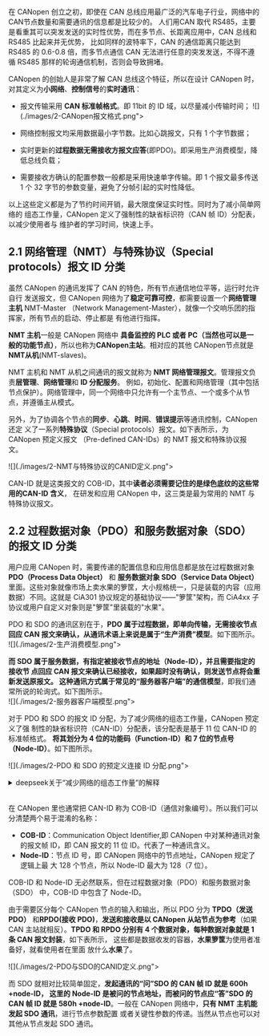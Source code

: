 在 CANopen 创立之初，即使在 CAN 总线应用最广泛的汽车电子行业，网络中的 CAN节点数量和需要通讯的信息都是比较少的。
人们用CAN 取代 RS485，主要是看重其可以突发发送的实时性优势，而在多节点、长距离应用中，CAN 总线和 RS485 比起来并无优势，
比如同样的波特率下，CAN 的通信距离只能达到 RS485 的 0.6-0.8 倍，而多节点通信 CAN
无法进行任意的突发发送，不得不遵循 RS485 那样的轮询通信机制，否则会导致拥堵。

CANopen 的创始人是非常了解 CAN 总线这个特征，所以在设计 CANopen 时，对其定义为**小网络**、**控制信号**的**实时通讯**：  
- 报文传输采用 **CAN 标准帧格式**。即 11bit 的 ID 域，以尽量减小传输时间；
![](./images/2-CANopen报文格式.png"></div>

- 网络控制报文均采用数据最小字节数。比如心跳报文，只有 1 个字节数据；
- 实时更新的**过程数据无需接收方报文应答**(即PDO)。即采用生产消费模型，降低总线负载；
- 需要接收方确认的配置参数一般都是采用快速单字传输。即 1 个报文最多传送 1 个 32 字节的参数变量，避免了分帧引起的实时性降低。

以上这些定义都是为了节约时间开销，最大限度保证实时性。同时为了减小简单网络的
组态工作量，CANopen 定义了强制性的缺省标识符（CAN 帧 ID）分配表，以减少使用者与
维护者的学习时间，快速上手。

## 2.1 网络管理（NMT）与特殊协议（Special protocols）报文 ID 分类

虽然 CANopen 的通讯发挥了 CAN 的特色，所有节点通信地位平等，运行时允许自行
发送报文，但 CANopen 网络为了**稳定可靠可控**，都需要设置一个**网络管理主机** NMT-Master
（Network Management-Master），就像一个交响乐团的指挥家，所有节点的启动、停止都是
有他进行指挥。  

**NMT 主机**一般是 CANopen 网络中 **具备监控的 PLC 或者 PC（当然也可以是一般的功能节点）**，所以也称为**CANopen主站**。相对应的其他 CANopen节点就是 **NMT从机**(NMT-slaves)。

NMT 主机和 NMT 从机之间通讯的报文就称为 **NMT 网络管理报文**。管理报文负责**层管理**、**网络管理**和 **ID 分配服务**。
例如，初始化、配置和网络管理（其中包括节点保护）。网络管理中，同一个网络中只允许有一个主节点、一个或多个从节点，并遵循主从模式。

另外，为了协调各个节点的**同步**、**心跳**、**时间**、**错误提示**等通讯控制，CANopen 还定
义了一系列**特殊协议**（Special protocols）报文。如下表所示，为 CANopen 预定义报文
（Pre-defined CAN-IDs）的 NMT 报文和特殊协议报文。

![](./images/2-NMT与特殊协议的CANID定义.png"></div> 

CAN-ID 就是这类报文的 COB-ID，其中**读者必须需要记住的是绿色底纹的这些常用的CAN-ID 含义**，
在研发和应用 CANopen 中，这三类是最为常用的 NMT 与特殊协议报文。  

## 2.2 过程数据对象（PDO）和服务数据对象（SDO）的报文 ID 分类

用户应用 CANopen 时，需要传递的配置信息和应用信息都是放在过程数据对象 **PDO（Process Data Object）** 和 **服务数据对象 SDO（Service Data Object）** 里面。这些对象就像市场上卖水果的箩筐，大小规格统一，只是装载的内容（应用数据）不同。这就是 CiA301 协议规定的基础协议——"箩筐"架构，而 CiA4xx 子协议或用户自定义对象则是"箩筐"里装载的"水果"。

PDO 和 SDO 的通讯区别在于，**PDO 属于过程数据，即单向传输，无需接收节点回应
CAN 报文来确认，从通讯术语上来说是属于“生产消费”模型**。如下图所示。  
![](./images/2-生产消费模型.png"></div>  

**而 SDO 属于服务数据，有指定被接收节点的地址（Node-ID），并且需要指定的接收节
点回应 CAN 报文来确认已经接收，如果超时没有确认，则发送节点将会重新发送原报文。
这种通讯方式属于常见的“服务器客户端”的通信模型**，即我们通常所说的轮询式。如下图所示。  
![](./images/2-服务器客户端模型.png"></div>  

对于 PDO 和 SDO 的报文 ID 分配，为了减少网络的组态工作量，CANopen 预定义了强
制性的缺省标识符（CAN-ID）分配表，该分配表是基于 11 位 CAN-ID 的标准帧格式。
**将其划分为 4 位的功能码（Function-ID）和 7 位的节点号（Node-ID）**。如下图所示。  

![](./images/2-PDO 和 SDO 的预定义连接 ID 分配.png"></div>  

<details><summary>deepseek关于“减少网络的组态工作量”的解释</summary>

# CANopen中“减少网络的组态工作量”的含义

在CANopen协议中，“减少网络的组态工作量”指的是通过预定义**强制性的缺省标识符（CAN-ID）分配规则**，简化了网络配置的复杂度，具体体现在以下几个方面：

---

## 1. 标准化分配规则，避免手动配置冲突
- **功能码（Function-ID）**  
  4位功能码固定定义了报文类型（如PDO、SDO、NMT等），例如：
  - `0x1` 用于发送PDO1（过程数据对象），`0x2` 用于接收PDO1。
  - `0x3` 用于发送SDO（服务数据对象请求），`0x4` 用于接收SDO响应。

- **节点号（Node-ID）**  
  7位节点号（`0~127`）唯一标识网络中的每个设备。

- **自动生成CAN-ID**  
  通过公式 `CAN-ID = (Function-ID << 7) + Node-ID`，直接生成唯一的报文ID，无需人工分配。

  **效果**  
  工程师无需手动为每个节点分配CAN-ID，只需指定节点号，系统自动生成合法的ID，避免了因手动分配导致的ID冲突或配置错误。

---

## 2. 即插即用（Plug-and-Play）支持
- **预定义通信模式**  
  例如，节点号为5的设备，其发送PDO1的CAN-ID自动为 `0x185`（功能码 `0x1` + 节点号 `0x05`）。

- **快速网络扩展**  
  新增设备时，只需分配一个未使用的节点号（如6），其所有相关报文ID（PDO、SDO等）即可自动生成，无需重新设计网络拓扑。

  **场景**  
  在工业自动化中，若需增加一个传感器（节点号6），其PDO/SDO的CAN-ID会直接按规则生成，无需人工干预。

---

## 3. 降低协议栈开发复杂度
- **统一通信逻辑**  
  所有CANopen设备遵循相同的ID分配规则，通信协议栈（如对象字典、PDO映射）可直接基于预定义规则实现，减少定制化开发。

- **工具链兼容性**  
  配置工具（如CANopen Master配置软件）能自动识别预定义ID，简化网络组态流程。

  **示例**  
  使用工具（如CANopen Magic）配置网络时，只需输入节点号，工具自动填充所有关联的CAN-ID，大幅缩短配置时间。

---

## 4. 避免动态协商的开销
- **无动态分配协议**  
  不同于某些需要主节点动态分配ID的协议（如某些基于TCP/IP的协议），CANopen通过静态预定义规则，省去了复杂的协商过程。

- **实时性保障**  
  预定义ID的确定性避免了动态分配带来的延迟，适合实时控制场景（如电机控制、机器人）。

---

## 总结
通过强制性的缺省CAN-ID分配表，CANopen实现了：
- ✅ **零手动配置冲突**：基于节点号自动生成唯一ID。
- ✅ **快速部署**：即插即用，支持大规模节点扩展。
- ✅ **协议一致性**：所有设备遵循相同规则，降低开发维护成本。

这种设计尤其适用于工业控制、汽车电子等对可靠性和实时性要求高的领域。
---
---
</details>

<br/>


在 CANopen 里也通常把 CAN-ID 称为 COB-ID（通信对象编号）。所以我们可以分清楚两个易于混淆的名称：  
- **COB-ID**：Communication Object Identifier,即 CANopen 中对某种通讯对象的报文帧
ID，即 CAN 报文的 11 位 ID。代表了一种通讯含义。  
- **Node-ID**：节点 ID 号，即 CANopen 网络中的节点地址，CANopen 规定了逻辑上最
大 128 个节点，所以 Node-ID 最大为 128（7 位）。

COB-ID 和 Node-ID 无必然联系，但在过程数据对象（PDO）和服务数据对象（SDO）
中，COB-ID 中包含了 Node-ID。

由于需要区分每个 CANopen 节点的输入和输出，所以 PDO 分为 **TPDO（发送 PDO）**
和**RPDO(接收 PDO)**，**发送和接收是以 CANopen 从站节点为参考**（如果 CAN 主站就相反）。**TPDO
和 RPDO 分别有 4 个数据对象，每种数据对象就是 1 条 CAN 报文封装**，如下表所示，
这些都是数据收发的容器，**水果箩筐**为使用者准备好，就看使用者在里面
放什么**水果**了。  

![](./images/2-PDO与SDO的CANID定义.png"></div>  

而 SDO 就相对比较简单固定，**发起通讯的“问”SDO 的 CAN 帧 ID 就是 600h +node-ID，
这里的 Node-ID 是被问的节点地址，而被问的节点应“答”SDO 的 CAN 帧 ID 就是 580h 
+node-ID**。一般在 CANopen 网络中，**只有 NMT 主机能发起 SDO 通讯**，进行节点参数配置
或者关键性参数的传递。当然从节点也可以对其他从节点发起 SDO 通讯。
